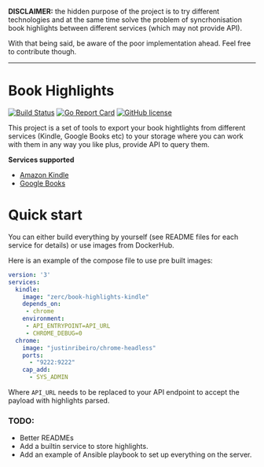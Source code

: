 **DISCLAIMER:** the hidden purpose of the project is to try different technologies and at the same time solve the problem of syncrhonisation book highlights between different services (which may not provide API).

With that being said, be aware of the poor implementation ahead. Feel free to contribute though.

---

# Book Highlights

[![Build Status](https://travis-ci.org/zerc/book-highlights.svg?branch=master)](https://travis-ci.org/zerc/book-highlights) [![Go Report Card](https://goreportcard.com/badge/github.com/zerc/book-highlights)](https://goreportcard.com/report/github.com/zerc/book-highlights) 
[![GitHub license](https://img.shields.io/github/license/zerc/book-highlights.svg)](https://github.com/zerc/book-highlights/blob/master/LICENSE)

This project is a set of tools to export your book hightlights from different services (Kindle, Google Books etc) to your storage where you can work with them in any way you like plus, provide API to query them.


**Services supported**

* [Amazon Kindle](src/kindle/README.md)
* [Google Books](src/gbooks/README.md)

# Quick start

You can either build everything by yourself (see README files for each service for details) or use images from DockerHub.

Here is an example of the compose file to use pre built images:

```yml
version: '3'
services:
  kindle:
    image: "zerc/book-highlights-kindle"
    depends_on:
     - chrome
    environment:
     - API_ENTRYPOINT=API_URL
     - CHROME_DEBUG=0
  chrome:
    image: "justinribeiro/chrome-headless"
    ports:
      - "9222:9222"
    cap_add:
      - SYS_ADMIN
```

Where `API_URL` needs to be replaced to your API endpoint to accept the payload with highlights parsed.


### TODO:

* Better READMEs
* Add a builtin service to store highlights.
* Add an example of Ansible playbook to set up everything on the server.
